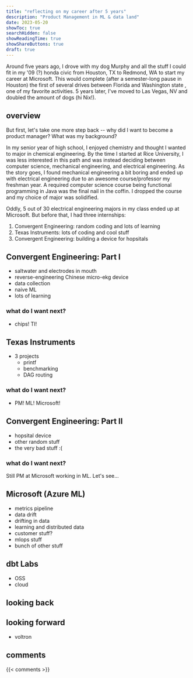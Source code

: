 ```yaml
---
title: "reflecting on my career after 5 years"
description: "Product Management in ML & data land"
date: 2023-05-20
showToc: true
searchHidden: false
showReadingTime: true
showShareButtons: true
draft: true
---
```


Around five years ago, I drove with my dog Murphy and all the stuff I could fit in my '09 (?) honda civic from Houston, TX to Redmond, WA to start my career at Microsoft. This would complete (after a semester-long pause in Houston) the first of several drives between Florida and Washington state , one of my favorite activities. 5 years later, I've moved to Las Vegas, NV and doubled the amount of dogs (hi Nix!). 

## overview

But first, let's take one more step back -- why did I want to become a product manager? What was my background?

In my senior year of high school, I enjoyed chemistry and thought I wanted to major in chemical engineering. By the time I started at Rice University, I was less interested in this path and was instead deciding between computer science, mechanical engineering, and electrical engineering. As the story goes, I found mechanical engineering a bit boring and ended up with electrical engineering due to an awesome course/professor my freshman year. A required computer science course being functional programming in Java was the final nail in the coffin. I dropped the course and my choice of major was solidified.

Oddly, 5 out of 30 electrical engineering majors in my class ended up at Microsoft. But before that, I had three internships:

1. Convergent Engineering: random coding and lots of learning
2. Texas Instruments: lots of coding and cool stuff
3. Convergent Engineering: building a device for hopsitals

## Convergent Engineering: Part I

- saltwater and electrodes in mouth
- reverse-engineering Chinese micro-ekg device
- data collection
- naive ML
- lots of learning

### what do I want next?

- chips! TI!

## Texas Instruments

- 3 projects
    - printf
    - benchmarking
    - DAG routing

### what do I want next?

- PM! ML! Microsoft!

## Convergent Engineering: Part II

- hopsital device
- other random stuff
- the very bad stuff :(

### what do I want next?

Still PM at Microsoft working in ML. Let's see...

## Microsoft (Azure ML)

- metrics pipeline
- data drift
- drifting in data
- learning and distributed data
- customer stuff?
- mlops stuff
- bunch of other stuff

## dbt Labs

- OSS
- cloud

## looking back

## looking forward

- voltron

## comments

{{< comments >}}
